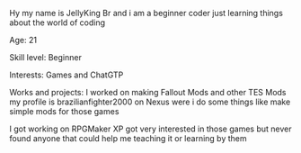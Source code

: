 Hy my name is JellyKing Br and i am a beginner coder just learning things about the world of coding 

Age: 21 

Skill level: Beginner 

Interests: Games and ChatGTP 

Works and projects: I worked on making Fallout Mods and other TES Mods my profile is brazilianfighter2000 on Nexus were i do some things 
like make simple mods for those games 

I got working on RPGMaker XP got very interested in those games but never found anyone that could help me teaching it or learning by 
them 
